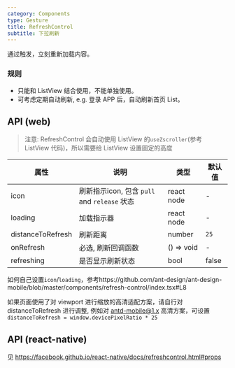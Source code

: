 ```yaml
---
category: Components
type: Gesture
title: RefreshControl
subtitle: 下拉刷新
---
```


通过触发，立刻重新加载内容。

### 规则
- 只能和 ListView 结合使用，不能单独使用。
- 可考虑定期自动刷新, e.g. 登录 APP 后，自动刷新首页 List。


## API (web)

> 注意: RefreshControl 会自动使用 ListView 的`useZscroller`(参考 ListView 代码)，所以需要给 ListView 设置固定的高度

属性 | 说明 | 类型 | 默认值
----|-----|------|------
| icon | 刷新指示icon, 包含 `pull` and `release` 状态 | react node | - |
| loading | 加载指示器 | react node | - |
| distanceToRefresh | 刷新距离 | number | `25` |
| onRefresh | 必选, 刷新回调函数 | () => void | - |
| refreshing | 是否显示刷新状态 | bool | false |


如何自己设置`icon`/`loading`，参考https://github.com/ant-design/ant-design-mobile/blob/master/components/refresh-control/index.tsx#L8

如果页面使用了对 viewport 进行缩放的高清适配方案，请自行对 distanceToRefresh 进行调整, 例如对 antd-mobile@1.x 高清方案，可设置 `distanceToRefresh = window.devicePixelRatio * 25`

## API (react-native)
见 https://facebook.github.io/react-native/docs/refreshcontrol.html#props
